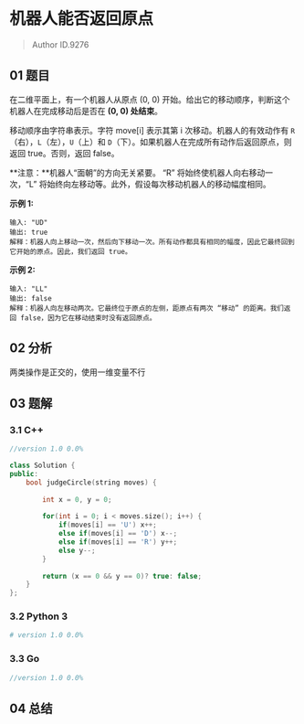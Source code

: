 # 机器人能否返回原点
> Author ID.9276

## 01 题目

在二维平面上，有一个机器人从原点 (0, 0) 开始。给出它的移动顺序，判断这个机器人在完成移动后是否在 **(0, 0) 处结束**。

移动顺序由字符串表示。字符 move[i] 表示其第 i 次移动。机器人的有效动作有 `R`（右），`L`（左），`U`（上）和 `D`（下）。如果机器人在完成所有动作后返回原点，则返回 true。否则，返回 false。

**注意：**机器人“面朝”的方向无关紧要。 “R” 将始终使机器人向右移动一次，“L” 将始终向左移动等。此外，假设每次移动机器人的移动幅度相同。

 

**示例 1:**

```
输入: "UD"
输出: true
解释：机器人向上移动一次，然后向下移动一次。所有动作都具有相同的幅度，因此它最终回到它开始的原点。因此，我们返回 true。
```

**示例 2:**

```
输入: "LL"
输出: false
解释：机器人向左移动两次。它最终位于原点的左侧，距原点有两次 “移动” 的距离。我们返回 false，因为它在移动结束时没有返回原点。
```

## 02 分析

两类操作是正交的，使用一维变量不行

## 03 题解

### 3.1 C++

```c++
//version 1.0 0.0%

class Solution {
public:
    bool judgeCircle(string moves) {
        
        int x = 0, y = 0;
        
        for(int i = 0; i < moves.size(); i++) {
            if(moves[i] == 'U') x++;
            else if(moves[i] == 'D') x--;
            else if(moves[i] == 'R') y++;
            else y--;
        }
        
        return (x == 0 && y == 0)? true: false;
    }
};
```

### 3.2 Python 3

```python
# version 1.0 0.0%

```

### 3.3 Go

```Go
//version 1.0 0.0%

```



## 04 总结

